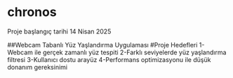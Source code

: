 # chronos
Proje başlangıç tarihi 14 Nisan 2025

##Webcam Tabanlı Yüz Yaşlandırma Uygulaması
#Proje Hedefleri
1-Webcam ile gerçek zamanlı yüz tespiti
2-Farklı seviyelerde yüz yaşlandırma filtresi 
3-Kullanıcı dostu arayüz
4-Performans optimizasyonu ile düşük donanım gereksinimi

